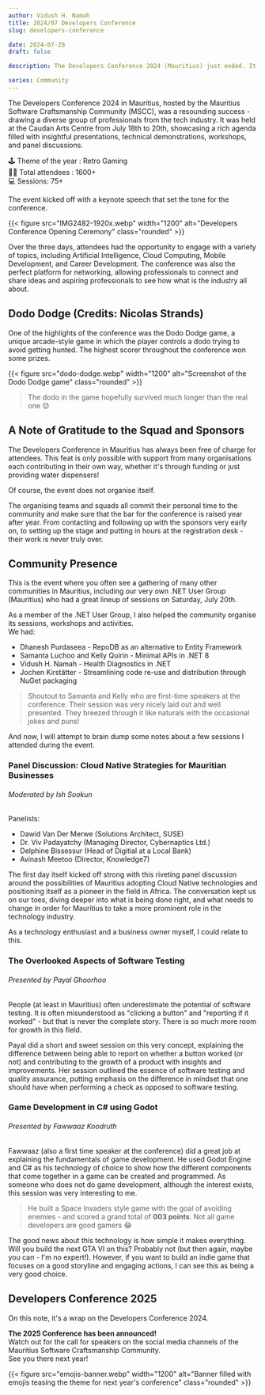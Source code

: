 ```yaml
---
author: Vidush H. Namah
title: 2024/07 Developers Conference
slug: developers-conference

date: 2024-07-28
draft: false

description: The Developers Conference 2024 (Mauritius) just ended. It was three days of sessions, networking and amazing technologies.

series: Community
---
```

The Developers Conference 2024 in Mauritius, hosted by the Mauritius Software Craftsmanship Community (MSCC), was a resounding success - drawing a diverse group of professionals from the tech industry. It was held at the Caudan Arts Centre from July 18th to 20th, showcasing a rich agenda filled with insightful presentations, technical demonstrations, workshops, and panel discussions.

🕹️ Theme of the year : Retro Gaming   
🧑‍💻 Total attendees : 1600+   
💻 Sessions: 75+

The event kicked off with a keynote speech that set the tone for the conference.

{{< figure src="IMG2482-1920x.webp" width="1200" alt="Developers Conference Opening Ceremony" class="rounded" >}}

Over the three days, attendees had the opportunity to engage with a variety of topics, including Artificial Intelligence, Cloud Computing, Mobile Development, and Career Development. The conference was also the perfect platform for networking, allowing professionals to connect and share ideas and aspiring professionals to see how what is the industry all about.

## Dodo Dodge (Credits: Nicolas Strands)
One of the highlights of the conference was the Dodo Dodge game, a unique arcade-style game in which the player controls a dodo trying to avoid getting hunted. The highest scorer throughout the conference won some prizes.

{{< figure src="dodo-dodge.webp" width="1200" alt="Screenshot of the Dodo Dodge game" class="rounded" >}}

> The dodo in the game hopefully survived much longer than the real one 😟

## A Note of Gratitude to the Squad and Sponsors
The Developers Conference in Mauritius has always been free of charge for attendees. This feat is only possible with support from many organisations each contributing in their own way, whether it's through funding or just providing water dispensers!

Of course, the event does not organise itself.

The organising teams and squads all commit their personal time to the community and make sure that the bar for the conference is raised year after year. From contacting and following up with the sponsors very early on, to setting up the stage and putting in hours at the registration desk - their work is never truly over.

## Community Presence
This is the event where you often see a gathering of many other communities in Mauritius, including our very own .NET User Group (Mauritius) who had a great lineup of sessions on Saturday, July 20th.

As a member of the .NET User Group, I also helped the community organise its sessions, workshops and activities.   
We had:
- Dhanesh Purdaseea - RepoDB as an alternative to Entity Framework
- Samanta Luchoo and Kelly Quirin - Minimal APIs in .NET 8
- Vidush H. Namah - Health Diagnostics in .NET
- Jochen Kirstätter - Streamlining code re-use and distribution through NuGet packaging

> Shoutout to Samanta and Kelly who are first-time speakers at the conference. Their session was very nicely laid out and well presented. They breezed through it like naturals with the occasional jokes and puns!

And now, I will attempt to brain dump some notes about a few sessions I attended during the event.

### Panel Discussion: Cloud Native Strategies for Mauritian Businesses
###### Moderated by Ish Sookun

Panelists:
- Dawid Van Der Merwe (Solutions Architect, SUSE)
- Dr. Viv Padayatchy (Managing Director, Cybernaptics Ltd.)
- Delphine Bissessur (Head of Digitial at a Local Bank)
- Avinash Meetoo (Director, Knowledge7)

The first day itself kicked off strong with this riveting panel discussion around the possibilities of Mauritius adopting Cloud Native technologies and positioning itself as a pioneer in the field in Africa. The conversation kept us on our toes, diving deeper into what is being done right, and what needs to change in order for Mauritius to take a more prominent role in the technology industry.

As a technology enthusiast and a business owner myself, I could relate to this.

### The Overlooked Aspects of Software Testing
###### Presented by Payal Ghoorhoo

People (at least in Mauritius) often underestimate the potential of software testing. It is often misunderstood as "clicking a button" and "reporting if it worked" - but that is never the complete story. There is so much more room for growth in this field.

Payal did a short and sweet session on this very concept, explaining the difference between being able to report on whether a button worked (or not) and contributing to the growth of a product with insights and improvements. Her session outlined the essence of software testing and quality assurance, putting emphasis on the difference in mindset that one should have when performing a check as opposed to software testing.

### Game Development in C# using Godot
###### Presented by Fawwaaz Koodruth

Fawwaaz (also a first time speaker at the conference) did a great job at explaining the fundamentals of game development. He used Godot Engine and C# as his technology of choice to show how the different components that come together in a game can be created and programmed. As someone who does not do game development, although the interest exists, this session was very interesting to me.

> He built a Space Invaders style game with the goal of avoiding enemies - and scored a grand total of **003 points**. Not all game developers are good gamers 😂

The good news about this technology is how simple it makes everything.   
Will you build the next GTA VI on this? Probably not (but then again, maybe you can - I'm no expert!). However, if you want to build an indie game that focuses on a good storyline and engaging actions, I can see this as being a very good choice.

## Developers Conference 2025
On this note, it's a wrap on the Developers Conference 2024.

**The 2025 Conference has been announced!**   
Watch out for the call for speakers on the social media channels of the Mauritius Software Craftsmanship Community.   
See you there next year!

{{< figure src="emojis-banner.webp" width="1200" alt="Banner filled with emojis teasing the theme for next year's conference" class="rounded" >}}